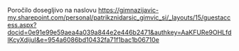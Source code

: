 Poročilo dosegljivo na naslovu https://gimnazijavic-my.sharepoint.com/personal/patrikznidarsic_gimvic_si/_layouts/15/guestaccess.aspx?docid=0e91e99e59aea4a039a844e2e446b2471&authkey=AaKFURe9OHLfdlKcyXdijuI&e=954a6086bd10432fa71f1bac1b06710e
